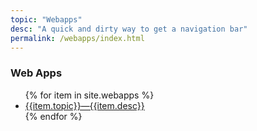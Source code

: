 ```yaml
---
topic: "Webapps"
desc: "A quick and dirty way to get a navigation bar"
permalink: /webapps/index.html
---
```


<div data-role="collapsible" data-collapsed="false">
  <h3>Web Apps</h3>
  <ul>
    {% for item in site.webapps %}
    <li {% if item.indent %} class="indent" {% endif %} ><a href="{{item.url}}">{{item.topic}}&mdash;{{item.desc}}</a></li>
 {% endfor %}
  </ul>
</div>



